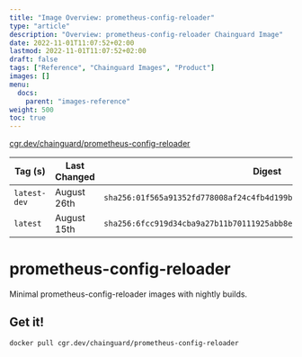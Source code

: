 ```yaml
---
title: "Image Overview: prometheus-config-reloader"
type: "article"
description: "Overview: prometheus-config-reloader Chainguard Image"
date: 2022-11-01T11:07:52+02:00
lastmod: 2022-11-01T11:07:52+02:00
draft: false
tags: ["Reference", "Chainguard Images", "Product"]
images: []
menu:
  docs:
    parent: "images-reference"
weight: 500
toc: true
---
```


[cgr.dev/chainguard/prometheus-config-reloader](https://github.com/chainguard-images/images/tree/main/images/prometheus-config-reloader)

| Tag (s)       | Last Changed | Digest                                                                    |
|---------------|--------------|---------------------------------------------------------------------------|
|  `latest-dev` | August 26th  | `sha256:01f565a91352fd778008af24c4fb4d199b5ce3c35e8c8c9b9c684d0c452eeab4` |
|  `latest`     | August 15th  | `sha256:6fcc919d34cba9a27b11b70111925abb8eb1462c53ae5c891c9d0fca881d699b` |

# prometheus-config-reloader

Minimal prometheus-config-reloader images with nightly builds.

## Get it!

```shell
docker pull cgr.dev/chainguard/prometheus-config-reloader
```
